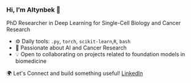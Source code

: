 ### Hi, I’m Altynbek 👋  



PhD Researcher in Deep Learning for Single-Cell Biology and Cancer Research 

* ⚙️ Daily tools: `.py`, `torch`, `scikit-learn`,`R`, `bash`  
* 🧬 Passionate about AI and Cancer Research
* 💡 Open to collaborating on projects related to foundation models in biomedicine  

🌍 Let's Connect and build something useful! [LinkedIn](https://www.linkedin.com/in/altynbek-zhubanchaliyev-624b34189/)




<!--
**altyn-bulmers/altyn-bulmers** is a ✨ _special_ ✨ repository because its `README.md` (this file) appears on your GitHub profile.

Here are some ideas to get you started:

- 🔭 I’m currently working on ...
- 🌱 I’m currently learning ...
- 👯 I’m looking to collaborate on ...
- 🤔 I’m looking for help with ...
- 💬 Ask me about ...
- 📫 How to reach me: ...
- 😄 Pronouns: ...
💻 [Your Website or Blog]  
📜 [Your Google Scholar / ResearchGate]  
📧 [Your Email]  
- ⚡ Fun fact: ...
-->
